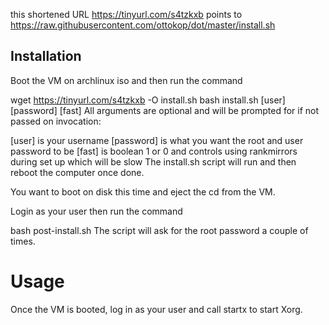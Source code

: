 this shortened URL https://tinyurl.com/s4tzkxb points to https://raw.githubusercontent.com/ottokop/dot/master/install.sh 
## Installation
Boot the VM on archlinux iso and then run the command

wget https://tinyurl.com/s4tzkxb -O install.sh
bash install.sh [user] [password] [fast]
All arguments are optional and will be prompted for if not passed on invocation:

[user] is your username
[password] is what you want the root and user password to be
[fast] is boolean 1 or 0 and controls using rankmirrors during set up which will be slow
The install.sh script will run and then reboot the computer once done.

You want to boot on disk this time and eject the cd from the VM.

Login as your user then run the command

bash post-install.sh
The script will ask for the root password a couple of times.

# Usage
Once the VM is booted, log in as your user and call startx to start Xorg.
